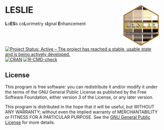# LESLIE <img width=120px src="man/figures/LESLIE_logo.png" align="right" />

**L**o**ES**s co**L**orimetry s**I**gnal **E**nhancement

[![Project Status: Active – The project has reached a stable, usable
state and is being actively
developed.](https://www.repostatus.org/badges/latest/concept.svg)](https://www.repostatus.org/#concept)
[![CRAN](https://www.r-pkg.org/badges/version/LESLIE)](https://cran.r-project.org/package=LESLIE)
[![R-CMD-check](https://github.com/CLaag/LESLIE/workflows/GitHub%20Actions%20CI/badge.svg)](https://github.com/CLaag/LESLIE/actions)

## License

This program is free software: you can redistribute it and/or modify it
under the terms of the GNU General Public License as published by the
Free Software Foundation, either version 3 of the License, or any later
version.

This program is distributed in the hope that it will be useful, but
WITHOUT ANY WARRANTY; without even the implied warranty of
MERCHANTABILITY or FITNESS FOR A PARTICULAR PURPOSE. See the [GNU
General Public
License](https://github.com/CLaag/LESLIE/blob/master/LICENSE) for
more details.
